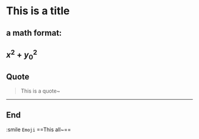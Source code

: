 # This is a title
## a math format:
$x^{2} + y_{0}^{2}$
---
## Quote
> This is a quote~
---
## End
:smile
`Emoji`
==This all~==
